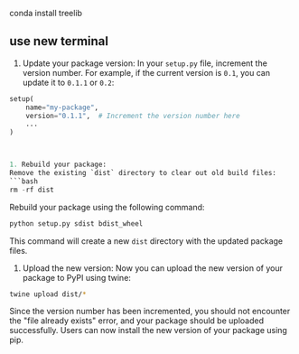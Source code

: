conda install treelib

## use new terminal

1. Update your package version:
In your `setup.py` file, increment the version number. For example, if the current version is `0.1`, you can update it to `0.1.1` or `0.2`:
```python
setup(
    name="my-package",
    version="0.1.1",  # Increment the version number here
    ...
)



1. Rebuild your package:
Remove the existing `dist` directory to clear out old build files:
```bash
rm -rf dist

```

Rebuild your package using the following command:
```bash
python setup.py sdist bdist_wheel

```
This command will create a new `dist` directory with the updated package files.
1. Upload the new version:
Now you can upload the new version of your package to PyPI using twine:

```bash
twine upload dist/*

```
Since the version number has been incremented, you should not encounter the "file already exists" error, and your package should be uploaded successfully. Users can now install the new version of your package using pip.

